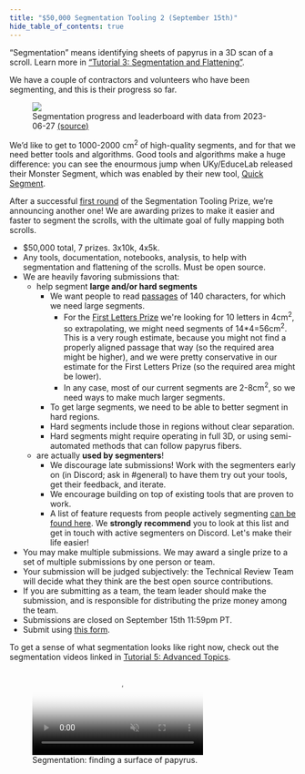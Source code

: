 ```yaml
---
title: "$50,000 Segmentation Tooling 2 (September 15th)"
hide_table_of_contents: true
---
```


<head>
  <html data-theme="dark" />

  <meta
    name="description"
    content="A $1,000,000+ machine learning and computer vision competition"
  />

  <meta property="og:type" content="website" />
  <meta property="og:url" content="https://scrollprize.org" />
  <meta property="og:title" content="Vesuvius Challenge" />
  <meta
    property="og:description"
    content="A $1,000,000+ machine learning and computer vision competition"
  />
  <meta
    property="og:image"
    content="https://scrollprize.org/img/social/opengraph.jpg"
  />

  <meta property="twitter:card" content="summary_large_image" />
  <meta property="twitter:url" content="https://scrollprize.org" />
  <meta property="twitter:title" content="Vesuvius Challenge" />
  <meta
    property="twitter:description"
    content="A $1,000,000+ machine learning and computer vision competition"
  />
  <meta
    property="twitter:image"
    content="https://scrollprize.org/img/social/opengraph.jpg"
  />
</head>

“Segmentation” means identifying sheets of papyrus in a 3D scan of a scroll. Learn more in [“Tutorial 3: Segmentation and Flattening”](tutorial3).

We have a couple of contractors and volunteers who have been segmenting, and this is their progress so far.

<figure>
  <img src="/img/segmentation/leaderboard-2023-06-27.png" className="w-[100%] max-w-[700px]"/>
  <figcaption className="mt-0">Segmentation progress and leaderboard with data from 2023-06-27 <a href="https://docs.google.com/spreadsheets/d/1If_qi9H2zRmcW0rPo8Q0waP9suAuG2tmY7o2vs_VSZs/edit?usp=sharing">(source)</a></figcaption>
</figure>

We’d like to get to 1000-2000 cm<sup>2</sup> of high-quality segments, and for that we need better tools and algorithms. Good tools and algorithms make a huge difference: you can see the enourmous jump when UKy/EduceLab released their Monster Segment, which was enabled by their new tool, [Quick Segment](https://github.com/educelab/quick-segment).

After a successful [first round](https://scrollprize.substack.com/p/segmentation-tooling-winners-new) of the Segmentation Tooling Prize, we’re announcing another one! We are awarding prizes to make it easier and faster to segment the scrolls, with the ultimate goal of fully mapping both scrolls.

* $50,000 total, 7 prizes. 3x10k, 4x5k.
* Any tools, documentation, notebooks, analysis, to help with segmentation and flattening of the scrolls. Must be open source.
* We are heavily favoring submissions that:
  * help segment **large and/or hard segments**
    * We want people to read [passages](/grand_prize) of 140 characters, for which we need large segments.
      * For the [First Letters Prize](/first_letters) we're looking for 10 letters in 4cm<sup>2</sup>, so extrapolating, we might need segments of 14\*4=56cm<sup>2</sup>. This is a very rough estimate, because you might not find a properly aligned passage that way (so the required area might be higher), and we were pretty conservative in our estimate for the First Letters Prize (so the required area might be lower).
      * In any case, most of our current segments are 2-8cm<sup>2</sup>, so we need ways to make much larger segments.
    * To get large segments, we need to be able to better segment in hard regions.
    * Hard segments include those in regions without clear separation.
    * Hard segments might require operating in full 3D, or using semi-automated methods that can follow papyrus fibers.
  * are actually **used by segmenters**!
    * We discourage late submissions! Work with the segmenters early on (in Discord; ask in #general) to have them try out your tools, get their feedback, and iterate.
    * We encourage building on top of existing tools that are proven to work.
    * A list of feature requests from people actively segmenting [can be found here](https://docs.google.com/document/d/1r3FDJIUP1Kx3EamxFwPVX9O_-lGMoWQsbHbOrcoTSvk/edit?usp=sharing). We **strongly recommend** you to look at this list and get in touch with active segmenters on Discord. Let's make their life easier!
* You may make multiple submissions. We may award a single prize to a set of multiple submissions by one person or team.
* Your submission will be judged subjectively: the Technical Review Team will decide what they think are the best open source contributions.
* If you are submitting as a team, the team leader should make the submission, and is responsible for distributing the prize money among the team.
* Submissions are closed on September 15th 11:59pm PT.
* Submit using [this form](https://forms.gle/miJiAwD6pcP2PnGEA).

To get a sense of what segmentation looks like right now, check out the segmentation videos linked in [Tutorial 5: Advanced Topics](tutorial5).

<figure>
  <video autoPlay playsInline loop muted className="w-[100%] rounded-xl" poster="/img/tutorials/segmentation2.jpg">
    <source src="/img/tutorials/segmentation2.webm" type="video/webm"/>
    <source src="/img/tutorials/segmentation2.mp4" type="video/mp4"/>
  </video>
  <figcaption className="mt-0">Segmentation: finding a surface of papyrus.</figcaption>
</figure>
